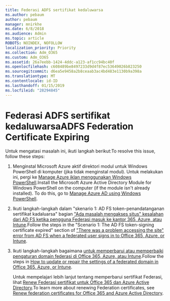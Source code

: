 ```yaml
---
title: Federasi ADFS sertifikat kedaluwarsa
ms.author: pebaum
author: pebaum
manager: mnirkhe
ms.date: 6/8/2018
ms.audience: Admin
ms.topic: article
ROBOTS: NOINDEX, NOFOLLOW
localization_priority: Priority
ms.collection: Adm_O365
ms.custom: Adm_O365
ms.assetid: 26a7eebb-1424-4ddc-a123-af1cc94bc40f
ms.openlocfilehash: c608489be8497233d9d4f87ec53649026b823250
ms.sourcegitcommit: d6ea5e9458a2b8ceaab3ac4bd483e1130b9a398a
ms.translationtype: MT
ms.contentlocale: id-ID
ms.lasthandoff: 01/15/2019
ms.locfileid: "28294845"
---
```

# <a name="adfs-federation-certificate-expiring"></a><span data-ttu-id="c02a5-102">Federasi ADFS sertifikat kedaluwarsa</span><span class="sxs-lookup"><span data-stu-id="c02a5-102">ADFS Federation Certificate Expiring</span></span>

<span data-ttu-id="c02a5-103">Untuk mengatasi masalah ini, ikuti langkah berikut:</span><span class="sxs-lookup"><span data-stu-id="c02a5-103">To resolve this issue, follow these steps:</span></span>
  
1. <span data-ttu-id="c02a5-p101">Menginstal Microsoft Azure aktif direktori modul untuk Windows PowerShell di komputer (jika tidak menginstal modul). Untuk melakukan ini, pergi ke [Manage Azure iklan menggunakan Windows PowerShell](https://aka.ms/aadposh).</span><span class="sxs-lookup"><span data-stu-id="c02a5-p101">Install the Microsoft Azure Active Directory Module for Windows PowerShell on the computer (if the module isn't already installed). To do this, go to [Manage Azure AD using Windows PowerShell](https://aka.ms/aadposh).</span></span>
    
2. <span data-ttu-id="c02a5-106">Ikuti langkah-langkah dalam "skenario 1: AD FS token-penandatanganan sertifikat kadaluarsa" bagian ["Ada masalah mengakses situs" kesalahan dari AD FS ketika pengguna Federasi masuk ke kantor 365, Azure, atau Intune](https://support.microsoft.com/en-us/help/2713898/there-was-a-problem-accessing-the-site-error-from-ad-fs-when-a-federat).</span><span class="sxs-lookup"><span data-stu-id="c02a5-106">Follow the steps in the "Scenario 1: The AD FS token-signing certificate expired" section of ["There was a problem accessing the site" error from AD FS when a federated user signs in to Office 365, Azure, or Intune](https://support.microsoft.com/en-us/help/2713898/there-was-a-problem-accessing-the-site-error-from-ad-fs-when-a-federat).</span></span>
    
3. <span data-ttu-id="c02a5-107">Ikuti langkah-langkah bagaimana [untuk memperbarui atau memperbaiki pengaturan domain federasi di Office 365, Azure, atau Intune](https://support.microsoft.com/en-us/help/2647048/how-to-update-or-repair-the-settings-of-a-federated-domain-in-office-3).</span><span class="sxs-lookup"><span data-stu-id="c02a5-107">Follow the steps in [How to update or repair the settings of a federated domain in Office 365, Azure, or Intune](https://support.microsoft.com/en-us/help/2647048/how-to-update-or-repair-the-settings-of-a-federated-domain-in-office-3).</span></span>
    
    <span data-ttu-id="c02a5-108">Untuk mempelajari lebih lanjut tentang memperbarui sertifikat Federasi, lihat [Renew Federasi sertifikat untuk Office 365 dan Azure Active Directory](https://docs.microsoft.com/en-us/azure/active-directory/connect/active-directory-aadconnect-o365-certs).</span><span class="sxs-lookup"><span data-stu-id="c02a5-108">To learn more about renewing Federation certificates, see [Renew federation certificates for Office 365 and Azure Active Directory](https://docs.microsoft.com/en-us/azure/active-directory/connect/active-directory-aadconnect-o365-certs).</span></span>
    

